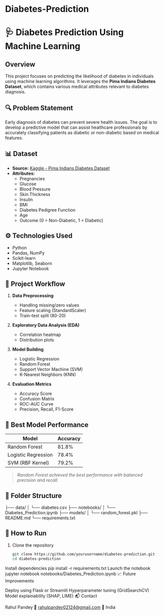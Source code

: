 # Diabetes-Prediction
# 🩺 Diabetes Prediction Using Machine Learning

## Overview
This project focuses on predicting the likelihood of diabetes in individuals using machine learning algorithms. It leverages the **Pima Indians Diabetes Dataset**, which contains various medical attributes relevant to diabetes diagnosis.

## 🔍 Problem Statement
Early diagnosis of diabetes can prevent severe health issues. The goal is to develop a predictive model that can assist healthcare professionals by accurately classifying patients as diabetic or non-diabetic based on medical features.

## 📊 Dataset
- **Source:** [Kaggle - Pima Indians Diabetes Dataset](https://www.kaggle.com/datasets/uciml/pima-indians-diabetes-database)
- **Attributes:**
  - Pregnancies
  - Glucose
  - Blood Pressure
  - Skin Thickness
  - Insulin
  - BMI
  - Diabetes Pedigree Function
  - Age
  - Outcome (0 = Non-Diabetic, 1 = Diabetic)

## ⚙️ Technologies Used
- Python
- Pandas, NumPy
- Scikit-learn
- Matplotlib, Seaborn
- Jupyter Notebook

## 📌 Project Workflow

1. **Data Preprocessing**
   - Handling missing/zero values
   - Feature scaling (StandardScaler)
   - Train-test split (80-20)

2. **Exploratory Data Analysis (EDA)**
   - Correlation heatmap
   - Distribution plots

3. **Model Building**
   - Logistic Regression
   - Random Forest
   - Support Vector Machine (SVM)
   - K-Nearest Neighbors (KNN)

4. **Evaluation Metrics**
   - Accuracy Score
   - Confusion Matrix
   - ROC-AUC Curve
   - Precision, Recall, F1-Score

## 🧠 Best Model Performance
| Model                | Accuracy |
|---------------------|----------|
| Random Forest        | 81.8%    |
| Logistic Regression  | 78.4%    |
| SVM (RBF Kernel)     | 79.2%    |

> *Random Forest achieved the best performance with balanced precision and recall.*

## 📁 Folder Structure
├── data/ │ └── diabetes.csv ├── notebooks/ │ └── Diabetes_Prediction.ipynb ├── models/ │ └── random_forest.pkl ├── README.md └── requirements.txt

## 🚀 How to Run

1. Clone the repository  
   ```bash
   git clone https://github.com/yourusername/diabetes-prediction.git
   cd diabetes-prediction
Install dependencies
pip install -r requirements.txt
Launch the notebook
jupyter notebook notebooks/Diabetes_Prediction.ipynb
📈 Future Improvements

Deploy using Flask or Streamlit
Hyperparameter tuning (GridSearchCV)
Model explainability (SHAP, LIME)
📬 Contact

Rahul Pandey
📧 rahulpandey02124@gmail.com
📍 India
